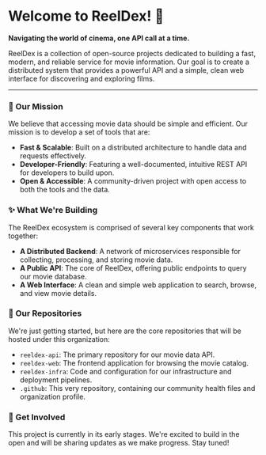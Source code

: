 # Welcome to ReelDex! 👋

**Navigating the world of cinema, one API call at a time.**

ReelDex is a collection of open-source projects dedicated to building a fast, modern, and reliable service for movie information. Our goal is to create a distributed system that provides a powerful API and a simple, clean web interface for discovering and exploring films.

---

### 🚀 Our Mission

We believe that accessing movie data should be simple and efficient. Our mission is to develop a set of tools that are:

*   **Fast & Scalable**: Built on a distributed architecture to handle data and requests effectively.
*   **Developer-Friendly**: Featuring a well-documented, intuitive REST API for developers to build upon.
*   **Open & Accessible**: A community-driven project with open access to both the tools and the data.

### ✨ What We're Building

The ReelDex ecosystem is comprised of several key components that work together:

*   **A Distributed Backend**: A network of microservices responsible for collecting, processing, and storing movie data.
*   **A Public API**: The core of ReelDex, offering public endpoints to query our movie database.
*   **A Web Interface**: A clean and simple web application to search, browse, and view movie details.

### 📂 Our Repositories

We're just getting started, but here are the core repositories that will be hosted under this organization:

*   `reeldex-api`: The primary repository for our movie data API.
*   `reeldex-web`: The frontend application for browsing the movie catalog.
*   `reeldex-infra`: Code and configuration for our infrastructure and deployment pipelines.
*   `.github`: This very repository, containing our community health files and organization profile.

### 🌱 Get Involved

This project is currently in its early stages. We're excited to build in the open and will be sharing updates as we make progress. Stay tuned!

